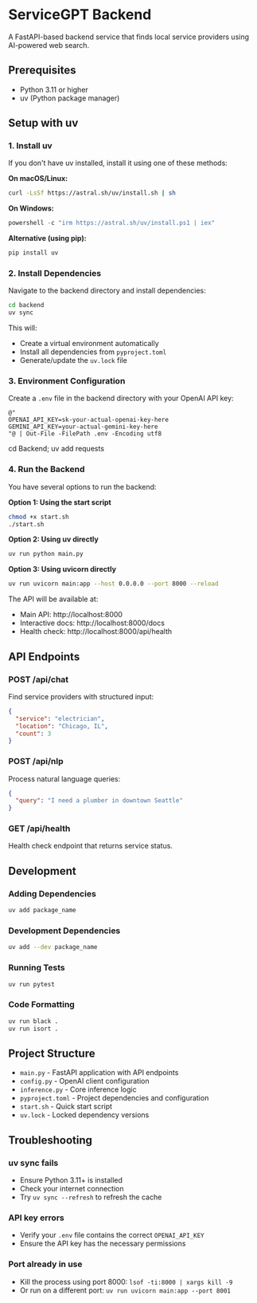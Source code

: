 # ServiceGPT Backend

A FastAPI-based backend service that finds local service providers using AI-powered web search.

## Prerequisites

- Python 3.11 or higher
- uv (Python package manager)

## Setup with uv

### 1. Install uv

If you don't have uv installed, install it using one of these methods:

**On macOS/Linux:**
```bash
curl -LsSf https://astral.sh/uv/install.sh | sh
```

**On Windows:**
```powershell
powershell -c "irm https://astral.sh/uv/install.ps1 | iex"
```

**Alternative (using pip):**
```bash
pip install uv
```

### 2. Install Dependencies

Navigate to the backend directory and install dependencies:

```bash
cd backend
uv sync
```

This will:
- Create a virtual environment automatically
- Install all dependencies from `pyproject.toml`
- Generate/update the `uv.lock` file

### 3. Environment Configuration

Create a `.env` file in the backend directory with your OpenAI API key:

```cmnd/terminal
@"
OPENAI_API_KEY=sk-your-actual-openai-key-here
GEMINI_API_KEY=your-actual-gemini-key-here
"@ | Out-File -FilePath .env -Encoding utf8
```

cd Backend; uv add requests

### 4. Run the Backend

You have several options to run the backend:

**Option 1: Using the start script**
```bash
chmod +x start.sh
./start.sh
```

**Option 2: Using uv directly**
```bash
uv run python main.py
```

**Option 3: Using uvicorn directly**
```bash
uv run uvicorn main:app --host 0.0.0.0 --port 8000 --reload
```

The API will be available at:
- Main API: http://localhost:8000
- Interactive docs: http://localhost:8000/docs
- Health check: http://localhost:8000/api/health

## API Endpoints

### POST /api/chat
Find service providers with structured input:
```json
{
  "service": "electrician",
  "location": "Chicago, IL",
  "count": 3
}
```

### POST /api/nlp
Process natural language queries:
```json
{
  "query": "I need a plumber in downtown Seattle"
}
```

### GET /api/health
Health check endpoint that returns service status.

## Development

### Adding Dependencies
```bash
uv add package_name
```

### Development Dependencies
```bash
uv add --dev package_name
```

### Running Tests
```bash
uv run pytest
```

### Code Formatting
```bash
uv run black .
uv run isort .
```

## Project Structure

- `main.py` - FastAPI application with API endpoints
- `config.py` - OpenAI client configuration
- `inference.py` - Core inference logic
- `pyproject.toml` - Project dependencies and configuration
- `start.sh` - Quick start script
- `uv.lock` - Locked dependency versions

## Troubleshooting

### uv sync fails
- Ensure Python 3.11+ is installed
- Check your internet connection
- Try `uv sync --refresh` to refresh the cache

### API key errors
- Verify your `.env` file contains the correct `OPENAI_API_KEY`
- Ensure the API key has the necessary permissions

### Port already in use
- Kill the process using port 8000: `lsof -ti:8000 | xargs kill -9`
- Or run on a different port: `uv run uvicorn main:app --port 8001`
